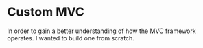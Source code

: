 # Custom MVC

In order to gain a better understanding of how the MVC framework operates. I wanted to build one from scratch.

